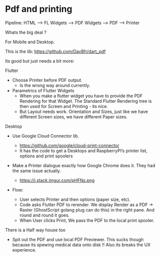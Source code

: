 # Pdf and printing

Pipeline:  HTML --> FL Widgets --> PDF Widgets --> PDF --> Printer

Whats the big deal ?

For Mobile and Desktop.

This is the lib: https://github.com/DavBfr/dart_pdf

Its good but just needs a bit more:

Flutter
- Choose Printer before PDF output.
	- Is the wrong way around currently.
- Parametrics of Flutter Widgets
	- When you make a flutter widget you have to provide the PDF Rendering for that Widget. The Standard Flutter Rendering tree is then used for Screen and Printing - its nice.
	- But Layout needs work. Orientation and Sizes, just like we have different Screen sizes, we have different Paper sizes.

Desktop

- Use Google Cloud Connector lib. 
	- https://github.com/google/cloud-print-connector
	- It has the code to get a Desktops and RaspberryPI’s printer list, options and print spoolers

- Make a Printer dialogue exactly how Google Chrome does it. They had the same issue actually.
	- https://i.stack.imgur.com/pHFNs.png
- Flow:
	- User selects Printer and then options (paper size, etc). 
	- Code asks Flutter PDF to rerender. We display Render as a PDF → Raster (GhostScript golang plug can do this) in the right pane. And round and round it goes.
	- When User clicks Print, We pass the PDF to the local print spooler. 

There is a Half way house too
- Spit out the PDF and use local PDF Previewer. This sucks though because its spewing medical data onto disk !! Also its breaks the UX experience.


